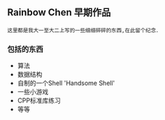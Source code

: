## Rainbow Chen 早期作品
    这里都是我大一至大二上写的一些细细碎碎的东西,在此留个纪念．
### 包括的东西
- 算法
- 数据结构
- 自制的一个Shell 'Handsome Shell'
- 一些小游戏
- CPP标准库练习
- 等等
